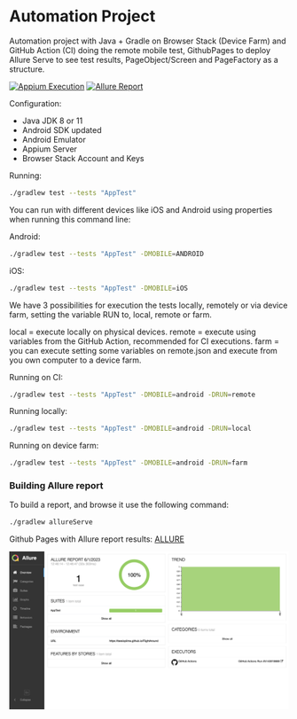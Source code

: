 # Automation Project

Automation project with Java + Gradle on Browser Stack (Device Farm) and GitHub Action (CI) doing the remote mobile test, GithubPages to deploy Allure Serve to see test results, PageObject/Screen and PageFactory as a structure. 

[![Appium Execution](https://github.com/tassioplima/cocus/workflows/CI/badge.svg)](https://github.com/tassioplima/cocus/actions)
[![Allure Report](https://img.shields.io/badge/Allure%20Report-deployed-yellowgreen)](https://tassioplima.github.io/automation-ci/)

Configuration: 

- Java JDK 8 or 11
- Android SDK updated
- Android Emulator
- Appium Server
- Browser Stack Account and Keys

Running:

``` sh
./gradlew test --tests "AppTest"
```

You can run with different devices like iOS and Android using properties when running this command line:

Android: 

``` sh
./gradlew test --tests "AppTest" -DMOBILE=ANDROID
```

iOS: 

``` sh
./gradlew test --tests "AppTest" -DMOBILE=iOS
```

We have 3 possibilities for execution the tests locally, remotely or via device farm, setting the variable RUN to, local, remote or farm.

local = execute locally on physical devices.
remote = execute using variables from the GitHub Action, recommended for CI executions.
farm =  you can execute setting some variables on remote.json and execute from you own computer to a device farm.

Running on CI:

``` sh
./gradlew test --tests "AppTest" -DMOBILE=android -DRUN=remote
```

Running locally:

``` sh
./gradlew test --tests "AppTest" -DMOBILE=android -DRUN=local
```

Running on device farm:

``` sh
./gradlew test --tests "AppTest" -DMOBILE=android -DRUN=farm
```

### Building Allure report 

To build a report, and browse it use the following command:

``` sh
./gradlew allureServe
```

Github Pages with Allure report results: [ALLURE](https://tassioplima.github.io/miniSDK/)

![img.png](img/img.png)
